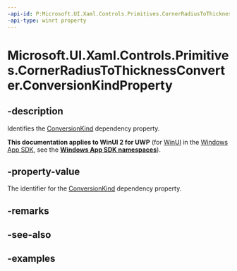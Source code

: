 ```yaml
---
-api-id: P:Microsoft.UI.Xaml.Controls.Primitives.CornerRadiusToThicknessConverter.ConversionKindProperty
-api-type: winrt property
---
```


# Microsoft.UI.Xaml.Controls.Primitives.CornerRadiusToThicknessConverter.ConversionKindProperty

<!--
public static Windows.UI.Xaml.DependencyProperty ConversionKindProperty { get; }
-->

## -description

Identifies the [ConversionKind](cornerradiustothicknessconverter_conversionkind.md) dependency property.

**This documentation applies to WinUI 2 for UWP** (for [WinUI](/windows/apps/winui/winui3/) in the [Windows App SDK](/windows/apps/windows-app-sdk/), see the **[Windows App SDK namespaces](/windows/windows-app-sdk/api/winrt/)**).

## -property-value

The identifier for the [ConversionKind](cornerradiustothicknessconverter_conversionkind.md) dependency property.

## -remarks

## -see-also

## -examples


